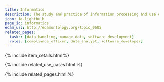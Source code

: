 ```yaml
---
title: Informatics
description: The study and practice of information processing and use of computer information systems.
icon: fa-lightbulb
page_id: informatics
edam_url: http://edamontology.org/topic_0605
related_pages: 
  tasks: [data_handling, manage_data, software_development]
  roles: [compliance_officer, data_analyst, software_developer]
---
```

{% include item_details.html %}

{% include related_use_cases.html %}

{% include related_pages.html %}
